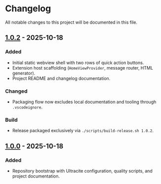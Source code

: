 # Changelog

All notable changes to this project will be documented in this file.

## [1.0.2] - 2025-10-18
### Added
- Initial static webview shell with two rows of quick action buttons.
- Extension host scaffolding (`HomeViewProvider`, message router, HTML generator).
- Project README and changelog documentation.

### Changed
- Packaging flow now excludes local documentation and tooling through `.vscodeignore`.

### Build
- Release packaged exclusively via `./scripts/build-release.sh 1.0.2`.

## [1.0.0] - 2025-10-18
### Added
- Repository bootstrap with Ultracite configuration, quality scripts, and project documentation.

[1.0.2]: https://github.com/OleynikAleksandr/CodeAI-Hub/releases/tag/v1.0.2
[1.0.0]: https://github.com/OleynikAleksandr/CodeAI-Hub/releases/tag/v1.0.0
